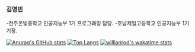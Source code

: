 ### 김영빈
-전주온빛중학교 인공지능부 1기 프로그래밍 담당.
-호남제일고등학교 인공지능부 1기 기장.

<!--
**Nekonic/Nekonic** is a ✨ _special_ ✨ repository because its `README.md` (this file) appears on your GitHub profile.

Here are some ideas to get you started:

- 🔭 I’m currently working on ...
- 🌱 I’m currently learning ...
- 👯 I’m looking to collaborate on ...
- 🤔 I’m looking for help with ...
- 💬 Ask me about ...
- 📫 How to reach me: ...
- 😄 Pronouns: ...
- ⚡ Fun fact: ...
-->
[![Anurag's GitHub stats](https://github-readme-stats.vercel.app/api?username=Nekonic&theme=radical)](https://github.com/Nekonic/Nekonic)
[![Top Langs](https://github-readme-stats.vercel.app/api/top-langs/?username=Nekonic&langs_count=8)](https://github.com/Nekonic/Nekonic)
[![willianrod's wakatime stats](https://github-readme-stats.vercel.app/api/wakatime?username=Nekonic)](https://github.com/anuraghazra/github-readme-stats)
